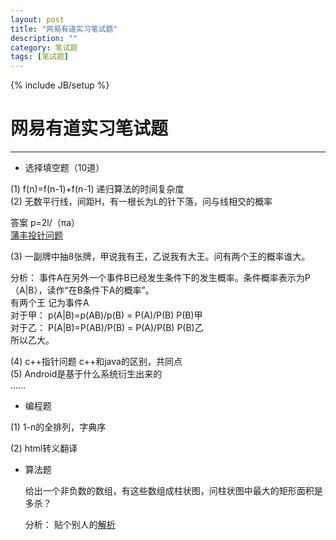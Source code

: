 ```yaml
---
layout: post
title: "网易有道实习笔试题"
description: ""
category: 笔试题
tags: [笔试题]
---
```

{% include JB/setup %}
# 网易有道实习笔试题
---


* 选择填空题（10道）

(1) f(n)=f(n-1)+f(n-1) 递归算法的时间复杂度<br>
(2) 无数平行线，间距H，有一根长为L的针下落，问与线相交的概率<br>

答案 p=2l/（πa）<br>
[蒲丰投针问题](http://baike.baidu.com/view/640668.htm?fr=aladdin)

(3) 一副牌中抽8张牌，甲说我有王，乙说我有大王。问有两个王的概率谁大。<br>

 分析： 事件A在另外一个事件B已经发生条件下的发生概率。条件概率表示为P（A|B），读作“在B条件下A的概率”。<br>
 有两个王 记为事件A <br>
 对于甲： p(A|B)=p(AB)/p(B) = P(A)/P(B) P(B)甲<br>
 对于乙： P(A|B)=P(AB)/P(B) = P(A)/P(B) P(B)乙<br>
 所以乙大。


(4) c++指针问题 c++和java的区别，共同点<br>
(5) Android是基于什么系统衍生出来的 <br>
......

* 编程题

(1) 1-n的全排列，字典序<br>


(2) html转义翻译

* 算法题

  给出一个非负数的数组，有这些数组成柱状图，问柱状图中最大的矩形面积是多杀？<br>

  分析： 贴个别人的[解析](http://blog.csdn.net/xybsos/article/details/8049048)
	   

 


